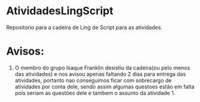 # AtividadesLingScript
Repositorio para a cadeira de Ling de Script para as atividades.

# Avisos:
1. O membro do grupo Isaque Franklin desistiu da cadeira(ou pelo menos das atividades) e nos avisou apenas faltando 2 dias
para entrega das atividades, portanto nao conseguimos ficar com sobrecargo de atividades por conta dele, sendo assim algumas
questoes estão em falta pois seriam as questões dele e tambem o assunto da atividade 1.

